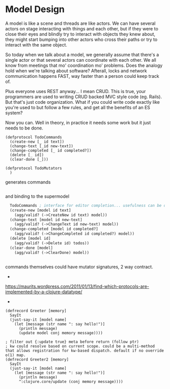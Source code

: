 # Model Design

A model is like a scene and threads are like actors. We can have several actors on stage interacting with things and each other, but if they were to close their eyes and blindly try to interact with objects they knew about, they might start bumping into other actors who cross their paths or try to interact with the same object.

So today when we talk about a model, we generally assume that there's a single actor or that several actors can coordinate with each other. We all know from meetings that mo' coordination mo' problems. Does the analogy hold when we're talking about software? Afterall, locks and network communication happens FAST, way faster than a person could keep track of.

Plus everyone uses REST anyway... I mean CRUD. This is true, your programmers are used to writing CRUD backed MVC style code (eg. Rails). But that's just code organization. What if you could write code exactly like you're used to but follow a few rules, and get all the benefits of an ES system?

Now you can. Well in theory, in practice it needs some work but it just needs to be done.

```
(defprotocol TodoCommands
  (create-new [_ id text])
  (change-text [_id new-text])
  (change-completed [_ id completed?])
  (delete [_ id])
  (clear-done [_]))
  
(defprotocol TodoMutators
  )
```

generates commands


```clojure

```

and binding to the supermodel

```clojure
  TodoCommands ; interface for editor completion... usefulness can be debated
  (create-new [model id text]
    (agg/valid? (->CreateNew id text) model))
  (change-text [model id new-text]
    (agg/valid? (->ChangeText id new-text) model))
  (change-completed [model id completed?]
    (agg/valid? (->ChangeCompleted id completed?) model))
  (delete [model id]
    (agg/valid? (->Delete id) todos))
  (clear-done [model]
    (agg/valid? (->ClearDone) model))
```


```clojure

```



commands themselves could have mutator signatures, 2 way contract.


-


https://maurits.wordpress.com/2011/01/13/find-which-protocols-are-implemented-by-a-clojure-datatype/

-

```
(defrecord Greeter [memory]
  SayIt
  (just-say-it [model name]
    (let [message (str name ": say hello!")]
      (println message)
      (update model conj memory message))))

; filter out {:update true} meta before return (follow ptr)
; kw could resolve based on current scope. could be a multi-method that allows registration for kw-based dispatch. default if no override o(1) map.
(defrecord Greeter2 [memory]
  SayIt
  (just-say-it [model name]
    (let [message (str name ": say hello!")]
      (println message)
      ^:clojure.core/update (conj memory message))))

```